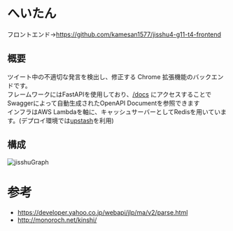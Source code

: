 # へいたん
フロントエンド→https://github.com/kamesan1577/jisshu4-g11-t4-frontend
## 概要

ツイート中の不適切な発言を検出し、修正する Chrome 拡張機能のバックエンドです。
<br>
フレームワークにはFastAPIを使用しており、[/docs](https://0htjwvzstd.execute-api.ap-northeast-1.amazonaws.com/master/docs) にアクセスすることでSwaggerによって自動生成されたOpenAPI Documentを参照できます
<br>
インフラはAWS Lambdaを軸に、キャッシュサーバーとしてRedisを用いています。(デプロイ環境では[upstash](https://upstash.com/)を利用)

## 構成
![jisshuGraph](https://github.com/kamesan1577/jisshu4-g11-t4-backend/assets/47214420/1a11810c-aec5-44d1-b92a-7b71b4e2ee79)

# 参考

- https://developer.yahoo.co.jp/webapi/jlp/ma/v2/parse.html
- http://monoroch.net/kinshi/
